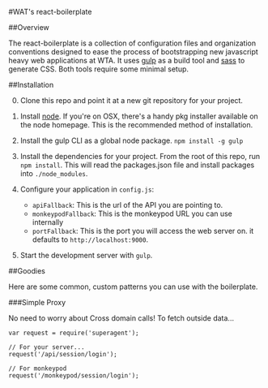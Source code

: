 #WAT's react-boilerplate

##Overview

The react-boilerplate is a collection of configuration files and organization
conventions designed to ease the process of bootstrapping new javascript heavy
web applications at WTA. It uses [gulp](http://gulpjs.com/) as a build tool
and [sass](http://sass-lang.com/) to generate CSS. Both tools require
some minimal setup.

##Installation

0. Clone this repo and point it at a new git repository for your project.

1. Install [node](http://nodejs.org/). If you're on OSX, there's a handy pkg
   installer available on the node homepage. This is the recommended method of
   installation.

3. Install the gulp CLI as a global node package. `npm install -g gulp`

4. Install the dependencies for your project. From the root of this repo, run
   `npm install`. This will read the packages.json file and install packages
   into `./node_modules`.

5. Configure your application in `config.js`:

    - `apiFallback`: This is the url of the API you are pointing to.
    - `monkeypodFallback`: This is the monkeypod URL you can use internally
    - `portFallback`: This is the port you will access the web server on.
    it defaults to `http://localhost:9000`.

6. Start the development server with `gulp`.

##Goodies

Here are some common, custom patterns you can use with the boilerplate.

###Simple Proxy

No need to worry about Cross domain calls! To fetch outside data...

```
var request = require('superagent');

// For your server...
request('/api/session/login');

// For monkeypod
request('/monkeypod/session/login');
```
